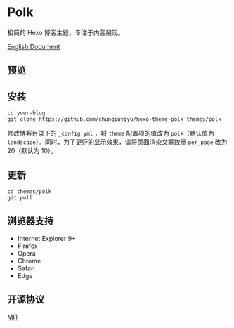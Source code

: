 # Polk

极简的 Hexo 博客主题，专注于内容展现。

[English Document](README.md)

## 预览

## 安装

```shell
cd your-blog
git clone https://github.com/chunqiuyiyu/hexo-theme-polk themes/polk
```

修改博客目录下的 `_config.yml` ，将 `theme` 配置项的值改为 `polk`（默认值为 `landscape`）。同时，为了更好的显示效果，请将页面渲染文章数量 `per_page` 改为 20（默认为 10）。

## 更新
```shell
cd themes/polk
git pull
```

## 浏览器支持
- Internet Explorer 9+
- Firefox
- Opera
- Chrome
- Safari
- Edge

## 开源协议
[MIT](LICENSE)
